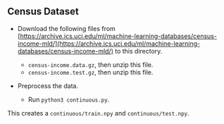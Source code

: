 Census Dataset
---
* Download the following files from [https://archive.ics.uci.edu/ml/machine-learning-databases/census-income-mld/](https://archive.ics.uci.edu/ml/machine-learning-databases/census-income-mld/) to this directory.
	* `census-income.data.gz`, then unzip this file.
	* `census-income.test.gz`, then unzip this file.

* Preprocess the data.
	* Run `python3 continuous.py`.

This creates a `continuous/train.npy` and `continuous/test.npy`.

